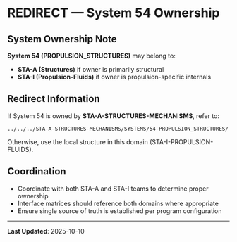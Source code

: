 # REDIRECT — System 54 Ownership

## System Ownership Note

**System 54 (PROPULSION_STRUCTURES)** may belong to:
- **STA-A (Structures)** if owner is primarily structural
- **STA-I (Propulsion-Fluids)** if owner is propulsion-specific internals

## Redirect Information

If System 54 is owned by **STA-A-STRUCTURES-MECHANISMS**, refer to:
```
../../../STA-A-STRUCTURES-MECHANISMS/SYSTEMS/54-PROPULSION_STRUCTURES/
```

Otherwise, use the local structure in this domain (STA-I-PROPULSION-FLUIDS).

## Coordination

- Coordinate with both STA-A and STA-I teams to determine proper ownership
- Interface matrices should reference both domains where appropriate
- Ensure single source of truth is established per program configuration

---

**Last Updated**: 2025-10-10
